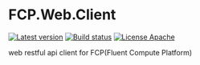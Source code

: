 # FCP.Web.Client
[![Latest version](https://img.shields.io/nuget/v/FCP.Web.Api.Client.svg)](https://www.nuget.org/packages/FCP.Web.Api.Client/)   [![Build status](https://ci.appveyor.com/api/projects/status/n00gaslc5ojudhx0?svg=true)](https://ci.appveyor.com/project/wanlitao/fcp-web-client)   [![License Apache](https://img.shields.io/badge/license-Apache%202-blue.svg)](http://www.apache.org/licenses/LICENSE-2.0.html)

web restful api client for FCP(Fluent Compute Platform)